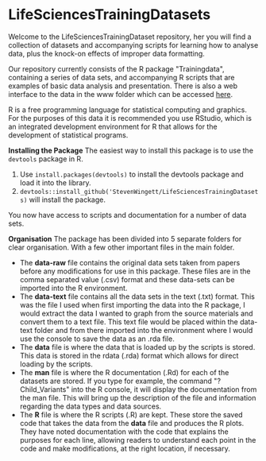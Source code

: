 ﻿# LifeSciencesTrainingDatasets

Welcome to the LifeSciencesTrainingDataset repository, her you will find a collection of datasets and accompanying scripts for learning how to analyse data, plus the knock-on effects of improper data formatting.

Our repository currently consists of the R package "Trainingdata", containing a series of data sets, and accompanying R scripts that are examples of basic data analysis and presentation.  There is also a web interface to the data in the www folder which can be accessed [here](https://www.bioinformatics.babraham.ac.uk/LifeSciencesTrainingData/).

R is a free programming language for statistical computing and graphics. For the purposes of this data it is recommended you use RStudio, which is an integrated development environment for R that allows for the development of statistical programs.  

**Installing the Package**
The easiest way to install this package is to use the ```devtools``` package in R.
1. Use ```install.packages(devtools)``` to install the devtools package and load it into the library.
2. ```devtools::install_github('StevenWingett/LifeSciencesTrainingDatasets)``` will install the package.

You now have access to scripts and documentation for a number of data sets.

 **Organisation**
 The package has been divided into 5 separate folders for clear organisation. With a few other important files in the main folder.
 

 - The **data-raw** file contains the original data sets taken from papers before any modifications for use in this package. These files are in the comma separated value (.csv) format and these data-sets can be imported into the R environment. 
 - The **data-text** file contains all the data sets in the text (.txt) format. This was the file I used when first importing the data into the R package, I would extract the data I wanted to graph from the source materials and convert them to a text file. This text file would be placed within the data-text folder and from there imported into the environment where I would use the console to save the data as an .rda file.
 - The **data** file is where the data that is loaded up by the scripts is stored. This data is stored in the rdata (.rda) format which allows for direct loading by the scripts.
 - The **man** file is where the R documentation (.Rd) for each of the datasets are stored. If you type for example, the command "?Child_Variants" into the R console, it will display the documentation from the man file. This will bring up the description of the file and information regarding the data types and data sources.
 - The **R** file is where the R scripts (.R) are kept. These store the saved code that takes the data from the **data** file and produces the R plots. They have noted documentation with the code that explains the purposes for each line, allowing readers to understand each point in the code and make modifications, at the right location, if necessary.

